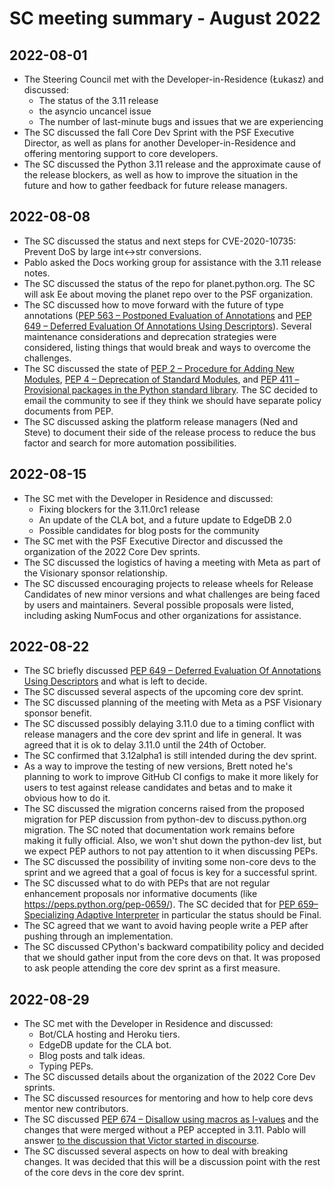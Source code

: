 # SC meeting summary - August 2022

## 2022-08-01

* The Steering Council met with the Developer-in-Residence (Łukasz) and discussed:
    * The status of the 3.11 release
    * the asyncio uncancel issue
    * The number of last-minute bugs and issues that we are experiencing
* The SC discussed the fall Core Dev Sprint with the PSF Executive
  Director, as well as plans for another Developer-in-Residence and
  offering mentoring support to core developers.
* The SC discussed the Python 3.11 release and the approximate cause of the
  release blockers, as well as how to improve the situation in the future
  and how to gather feedback for future release managers.

## 2022-08-08

* The SC discussed the status and next steps for CVE-2020-10735: Prevent DoS by
  large int<->str conversions. 
* Pablo asked the Docs working group for assistance with the 3.11 release
  notes.
* The SC discussed the status of the repo for planet.python.org. The SC will
  ask Ee about moving the planet repo over to the PSF organization.
* The SC discussed how to move forward with the future of type annotations
  ([PEP 563 – Postponed Evaluation of
  Annotations](https://peps.python.org/pep-0563/) and [PEP 649 – Deferred
  Evaluation Of Annotations Using
  Descriptors](https://peps.python.org/pep-0649/)). Several maintenance
  considerations and deprecation strategies were considered, listing things
  that would break and ways to overcome the challenges.
* The SC discussed the state of [PEP 2 – Procedure for Adding New
  Modules](https://peps.python.org/pep-0002/), [PEP 4 – Deprecation of Standard
  Modules](https://peps.python.org/pep-0004/), and [PEP 411  – Provisional
  packages in the Python standard library](https://peps.python.org/pep-0411/).
  The SC decided to email the community to see if they think we should have
  separate policy documents from PEP.
* The SC discussed asking the platform release managers (Ned and Steve) to
  document their side of the release process to reduce the bus factor and
  search for more automation possibilities.

## 2022-08-15

* The SC met with the Developer in Residence and discussed:
    * Fixing blockers for the 3.11.0rc1 release
    * An update of the CLA bot, and a future update to EdgeDB 2.0
    * Possible candidates for blog posts for the community
* The SC met with the PSF Executive Director and discussed the organization
  of the 2022 Core Dev sprints.
* The SC discussed the logistics of having a meeting with Meta as part of
  the Visionary sponsor relationship.
* The SC discussed encouraging projects to release wheels for Release
  Candidates of new minor versions and what challenges are being faced by
  users and maintainers. Several possible proposals were listed, including
  asking NumFocus and other organizations for assistance.


## 2022-08-22

* The SC briefly discussed [PEP 649 – Deferred Evaluation Of Annotations Using
  Descriptors](https://peps.python.org/pep-0649/) and what is left to decide.
* The SC discussed several aspects of the upcoming core dev sprint.
* The SC discussed planning of the meeting with Meta as a PSF Visionary sponsor
  benefit.
* The SC discussed possibly delaying 3.11.0 due to a timing conflict with
  release managers and the core dev sprint and life in general. It was agreed
  that it is ok to delay 3.11.0 until the 24th of October.
* The SC confirmed that 3.12alpha1 is still intended during the dev sprint.
* As a way to improve the testing of new versions, Brett noted he's planning to
  work to improve GitHub CI configs to make it more likely for users to test
  against release candidates and betas and to make it obvious how to do it.
* The SC discussed the migration concerns raised from the proposed migration
  for PEP discussion from python-dev to discuss.python.org migration. The SC
  noted that documentation work remains before making it fully official. Also,
  we won't shut down the python-dev list, but we expect PEP authors to not pay
  attention to it when discussing PEPs.
* The SC discussed the possibility of inviting some non-core devs to the sprint
  and we agreed that a goal of focus is key for a successful sprint.
* The SC discussed what to do with PEPs that are not regular enhancement
  proposals nor informative documents (like
  https://peps.python.org/pep-0659/). The SC decided that for [PEP 659–
  Specializing Adaptive Interpreter](https://peps.python.org/pep-0659/)  in
  particular the status should be Final.
* The SC agreed that we want to avoid having people write a PEP after pushing
  through an implementation.
* The SC discussed CPython's backward compatibility policy and decided that we
  should gather input from the core devs on that. It was proposed to ask people
  attending the core dev sprint as a first measure.

## 2022-08-29

* The SC met with the Developer in Residence and discussed:
    * Bot/CLA hosting and Heroku tiers.
    * EdgeDB update for the CLA bot.
    * Blog posts and talk ideas.
    * Typing PEPs.
* The SC discussed details about the organization of the 2022 Core Dev sprints.
* The SC discussed resources for mentoring and how to help core devs mentor new
  contributors.
* The SC discussed [PEP 674 – Disallow using macros as
  l-values](https://peps.python.org/pep-0674/) and the changes that were merged
  without a PEP accepted in 3.11. Pablo will answer [to the discussion that
  Victor started in
  discourse](https://discuss.python.org/t/pep-674-disallow-using-macros-as-l-values-and-python-3-11/18297/14).
* The SC discussed several aspects on how to deal with breaking changes. It was
  decided that this will be a discussion point with the rest of the core devs
  in the core dev sprint.

